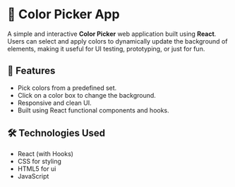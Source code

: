 # 🎨 Color Picker App

A simple and interactive **Color Picker** web application built using **React**. Users can select and apply colors to dynamically update the background of elements, making it useful for UI testing, prototyping, or just for fun.

## 🌟 Features

- Pick colors from a predefined set.
- Click on a color box to change the background.
- Responsive and clean UI.
- Built using React functional components and hooks.

## 🛠️ Technologies Used

- React (with Hooks)
- CSS for styling
- HTML5 for ui
- JavaScript


